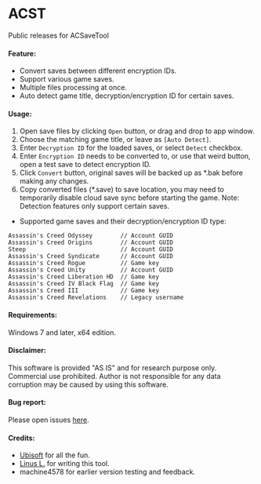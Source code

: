 ACST
====
Public releases for ACSaveTool

#### Feature:
- Convert saves between different encryption IDs.
- Support various game saves.
- Multiple files processing at once.
- Auto detect game title, decryption/encryption ID for certain saves.

#### Usage:
1. Open save files by clicking `Open` button, or drag and drop to app window.
2. Choose the matching game title, or leave as `[Auto Detect]`.
3. Enter `Decryption ID` for the loaded saves, or select `Detect` checkbox.
4. Enter `Encryption ID` needs to be converted to, or use that weird button, open a test save to detect encryption ID.
5. Click `Convert` button, original saves will be backed up as *.bak before making any changes.
6. Copy converted files (*.save) to save location, you may need to temporarily disable cloud save sync before starting the game.
Note: Detection features only support certain saves.
- Supported game saves and their decryption/encryption ID type:
```
Assassin's Creed Odyssey        // Account GUID
Assassin's Creed Origins        // Account GUID
Steep                           // Account GUID
Assassin's Creed Syndicate      // Account GUID
Assassin's Creed Rogue          // Game key
Assassin's Creed Unity          // Account GUID
Assassin's Creed Liberation HD  // Game key
Assassin's Creed IV Black Flag  // Game key
Assassin's Creed III            // Game key
Assassin's Creed Revelations    // Legacy username
```

#### Requirements:
Windows 7 and later, x64 edition.

#### Disclaimer:
This software is provided "AS IS" and for research purpose only. Commercial use prohibited.
Author is not responsible for any data corruption may be caused by using this software.

#### Bug report:
Please open issues [here](https://github.com/linzhouyu/ACST/issues).

#### Credits:
- [Ubisoft](https://www.ubisoft.com/) for all the fun.
- [Linus L.](https://github.com/linzhouyu) for writing this tool.
- machine4578 for earlier version testing and feedback.
